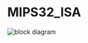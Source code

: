 # MIPS32_ISA
 
![block diagram](https://user-images.githubusercontent.com/84762990/154837143-b8887dd6-b4f1-4249-a578-f4527f3209cf.png)
